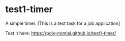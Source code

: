 # test1-timer
A simple timer. [This is a test task for a job application]

Test it here: https://poly-nomial.github.io/test1-timer/
